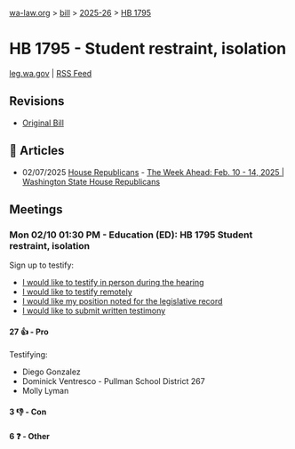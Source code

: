 [wa-law.org](/) > [bill](/bill/) > [2025-26](/bill/2025-26/) > [HB 1795](/bill/2025-26/hb/1795/)

# HB 1795 - Student restraint, isolation
[leg.wa.gov](https://app.leg.wa.gov/billsummary?BillNumber=1795&Year=2025&Initiative=false) | [RSS Feed](./rss.xml)

## Revisions
* [Original Bill](1/)

## 📰 Articles
* 02/07/2025 [House Republicans](/org/house_republicans/) - [The Week Ahead: Feb. 10 - 14, 2025 | Washington State House Republicans](https://houserepublicans.wa.gov/week/the-week-ahead-feb-10-14-2025/#:~:text=HB%201795)

## Meetings
### Mon 02/10 01:30 PM - Education (ED): HB 1795 Student restraint, isolation
Sign up to testify:
* [I would like to testify in person during the hearing](https://app.leg.wa.gov/csi/Testifier/Add?chamber=House&mId=32769&aId=163276&caId=25582&tId=1)
* [I would like to testify remotely](https://app.leg.wa.gov/csi/Testifier/Add?chamber=House&mId=32769&aId=163276&caId=25582&tId=2)
* [I would like my position noted for the legislative record](https://app.leg.wa.gov/csi/Testifier/Add?chamber=House&mId=32769&aId=163276&caId=25582&tId=3)
* [I would like to submit written testimony](https://app.leg.wa.gov/csi/Testifier/Add?chamber=House&mId=32769&aId=163276&caId=25582&tId=4)

#### 27 👍 - Pro
Testifying:
* Diego Gonzalez
* Dominick Ventresco - Pullman School District 267
* Molly Lyman

#### 3 👎 - Con

#### 6 ❓ - Other
